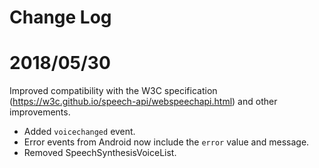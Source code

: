 # Change Log

2018/05/30
==========

Improved compatibility with the W3C specification (https://w3c.github.io/speech-api/webspeechapi.html) and other improvements.
* Added `voicechanged` event.
* Error events from Android now include the `error` value and message.
* Removed SpeechSynthesisVoiceList.
